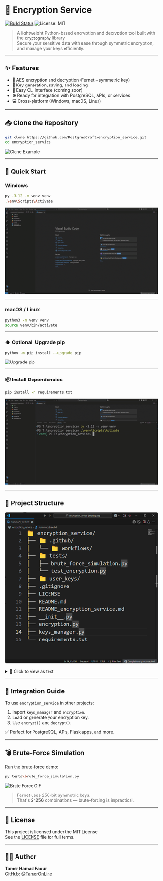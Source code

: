 # 🔐 Encryption Service

[![Build Status](https://github.com/PostgresCraft/encryption_service/actions/workflows/python-app.yml/badge.svg)](https://github.com/PostgresCraft/encryption_service/actions)
![License: MIT](https://img.shields.io/badge/License-MIT-green.svg)

> A lightweight Python-based encryption and decryption tool built with the [`cryptography`](https://cryptography.io/en/latest/) library.  
> Secure your sensitive data with ease through symmetric encryption, and manage your keys efficiently.

---

## ✨ Features

- 🔐 AES encryption and decryption (Fernet – symmetric key)
- 🔑 Key generation, saving, and loading
- 🧰 Easy CLI interface (coming soon)
- ⚙️ Ready for integration with PostgreSQL, APIs, or services
- 💻 Cross-platform (Windows, macOS, Linux)

---

## 📥 Clone the Repository

```bash
git clone https://github.com/PostgresCraft/encryption_service.git
cd encryption_service
```

![Clone Example](../screenshots/clone-the-repository.gif)

---

## 🚀 Quick Start

### Windows

```bash
py -3.12 -m venv venv
.\env\Scripts\Activate
```

![Windows Setup](../screenshots/Windows.gif)

---

### macOS / Linux

```bash
python3 -m venv venv
source venv/bin/activate
```

---

### ⬆️ Optional: Upgrade pip

```bash
python -m pip install --upgrade pip
```

![Upgrade pip](../screenshots/Upgrade_pip.gif)

---

### 📦 Install Dependencies

```bash
pip install -r requirements.txt
```

![Install Dependencies](../screenshots/install.gif)

---

## 🧱 Project Structure

![Project Tree](../screenshots/summary_tree.png)

<details>
<summary>📄 Click to view as text</summary>

```bash
encryption_service/
├── encryption.py           # Core encryption/decryption logic
├── keys_manager.py         # Key generation and key handling
├── requirements.txt        # List of dependencies
└── README.md               # Project documentation
```

</details>

---

## 🧪 Integration Guide

To use `encryption_service` in other projects:

1. Import `keys_manager` and `encryption`.
2. Load or generate your encryption key.
3. Use `encrypt()` and `decrypt()`.

✅ Perfect for PostgreSQL, APIs, Flask apps, and more.

---

## 💣 Brute-Force Simulation

Run the brute-force demo:

```bash
py tests\brute_force_simulation.py
```

![Brute Force GIF](../screenshots/brute_force_simulation.gif)

> Fernet uses 256-bit symmetric keys.  
> That's **2^256** combinations — brute-forcing is impractical.

---

## 📄 License

This project is licensed under the MIT License.  
See the [LICENSE](../LICENSE) file for full terms.

---

## 👨‍💻 Author

**Tamer Hamad Faour**  
GitHub: [@TamerOnLine](https://github.com/TamerOnLine)
